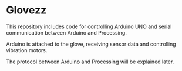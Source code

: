 # Glovezz

This repository includes code for controlling Arduino UNO and serial communication between Arduino and Processing.  

Arduino is attached to the glove, receiving sensor data and controlling vibration motors.  

The protocol between Arduino and Processing will be explained later.  